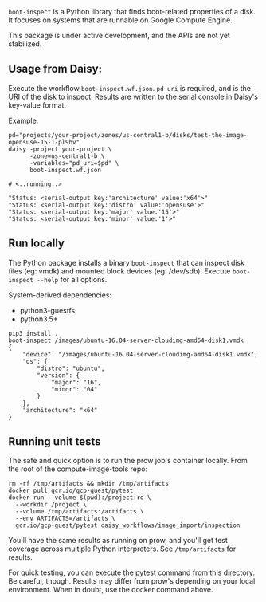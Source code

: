 `boot-inspect` is a Python library that finds boot-related properties of a
disk. It focuses on systems that are runnable on Google Compute Engine.

This package is under active development, and the APIs are not yet stabilized.

## Usage from Daisy:

Execute the workflow `boot-inspect.wf.json`. `pd_uri` is required, and is
the URI of the disk to inspect. Results are written to the serial
console in Daisy's key-value format.

Example:

```shell script
pd="projects/your-project/zones/us-central1-b/disks/test-the-image-opensuse-15-1-pl9hv"
daisy -project your-project \
      -zone=us-central1-b \
      -variables="pd_uri=$pd" \
      boot-inspect.wf.json

# <..running..>

"Status: <serial-output key:'architecture' value:'x64'>"
"Status: <serial-output key:'distro' value:'opensuse'>"
"Status: <serial-output key:'major' value:'15'>"
"Status: <serial-output key:'minor' value:'1'>"
```

## Run locally

The Python package installs a binary `boot-inspect` that can inspect
disk files (eg: vmdk) and mounted block devices (eg: /dev/sdb). Execute
`boot-inspect --help` for all options.

System-derived dependencies:
 - python3-guestfs
 - python3.5+

```shell script
pip3 install .
boot-inspect /images/ubuntu-16.04-server-cloudimg-amd64-disk1.vmdk 
{
    "device": "/images/ubuntu-16.04-server-cloudimg-amd64-disk1.vmdk",
    "os": {
        "distro": "ubuntu",
        "version": {
            "major": "16",
            "minor": "04"
        }
    },
    "architecture": "x64"
}
```

## Running unit tests

The safe and quick option is to run the prow job's container locally.
From the root of the compute-image-tools repo:

```shell script
rm -rf /tmp/artifacts && mkdir /tmp/artifacts
docker pull gcr.io/gcp-guest/pytest
docker run --volume $(pwd):/project:ro \
  --workdir /project \
  --volume /tmp/artifacts:/artifacts \
  --env ARTIFACTS=/artifacts \
  gcr.io/gcp-guest/pytest daisy_workflows/image_import/inspection
```

You'll have the same results as running on prow, and you'll
get test coverage across multiple Python interpreters. See
`/tmp/artifacts` for results.

For quick testing, you can execute the
[pytest](https://docs.pytest.org/en/stable/getting-started.html)
command from this directory. Be careful, though. Results may
differ from prow's depending on your local environment.
When in doubt, use the docker command above.
